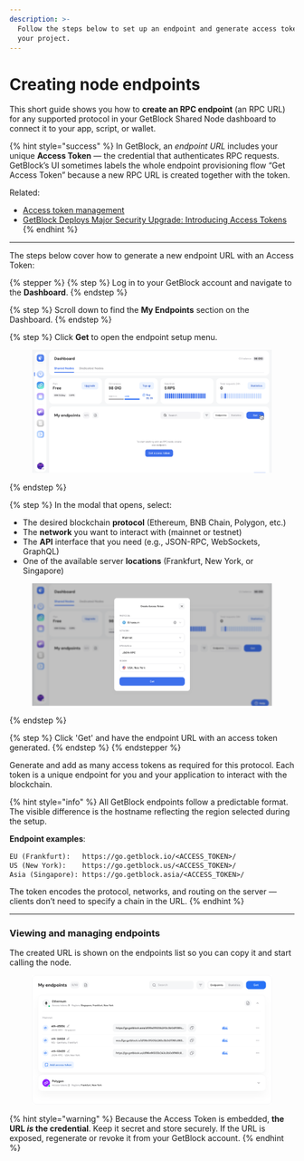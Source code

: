 ```yaml
---
description: >-
  Follow the steps below to set up an endpoint and generate access tokens for
  your project.
---
```


# Creating node endpoints

This short guide shows you how to **create an RPC endpoint** (an RPC URL) for any supported protocol in your GetBlock Shared Node dashboard to connect it to your app, script, or wallet.&#x20;

{% hint style="success" %}
In GetBlock, an _endpoint URL_ includes your unique **Access Token** — the credential that authenticates RPC requests. GetBlock’s UI sometimes labels the whole endpoint provisioning flow “Get Access Token” because a new RPC URL is created together with the token.&#x20;

Related:

* [Access token management ](../../getting-started/authentication-with-access-tokens.md)
* [GetBlock Deploys Major Security Upgrade: Introducing Access Tokens](https://getblock.io/blog/getblock-deploys-major-security-upgrade-introducing-access-tokens/)
{% endhint %}

***

The steps below cover how to generate a new endpoint URL with an Access Token:

{% stepper %}
{% step %}
Log in to your GetBlock account and navigate to the **Dashboard**.
{% endstep %}

{% step %}
Scroll down to find the **My Endpoints** section on the Dashboard.
{% endstep %}

{% step %}
Click **Get** to open the endpoint setup menu.&#x20;

<figure><img src="../../.gitbook/assets/Access_token_setup(free).png" alt="GetBlock RPC endpoint setup interface"><figcaption></figcaption></figure>
{% endstep %}

{% step %}
In the modal that opens, select:

* The desired blockchain **protocol** (Ethereum, BNB Chain, Polygon, etc.)
* The **network** you want to interact with (mainnet or testnet)
* The **API** interface that you need (e.g., JSON-RPC, WebSockets, GraphQL)
* One of the available server **locations** (Frankfurt, New York, or Singapore)&#x20;

<figure><img src="../../.gitbook/assets/Access_token_setup_2.png" alt="How to create a node endpoint for blockchain API access"><figcaption></figcaption></figure>
{% endstep %}

{% step %}
Click 'Get' and have the endpoint URL with an access token generated.
{% endstep %}
{% endstepper %}

Generate and add as many access tokens as required for this protocol. Each token is a unique endpoint for you and your application to interact with the blockchain.

{% hint style="info" %}
All GetBlock endpoints follow a predictable format. The visible difference is the hostname reflecting the region selected during the setup.&#x20;

**Endpoint examples**:

```markup
EU (Frankfurt):   https://go.getblock.io/<ACCESS_TOKEN>/
US (New York):    https://go.getblock.us/<ACCESS_TOKEN>/
Asia (Singapore): https://go.getblock.asia/<ACCESS_TOKEN>/
```

The token encodes the protocol, networks, and routing on the server — clients don’t need to specify a chain in the URL.
{% endhint %}

***

### Viewing and managing endpoints

The created URL is shown on the endpoints list so you can copy it and start calling the node.&#x20;

<figure><img src="../../.gitbook/assets/Endpoints_list.svg" alt="Blockchain RPC nodes list within the GetBlock account"><figcaption></figcaption></figure>

{% hint style="warning" %}
Because the Access Token is embedded, **the URL&#x20;**_**is**_**&#x20;the credential**. Keep it secret and store securely. If the URL is exposed, regenerate or revoke it from your GetBlock account.
{% endhint %}
